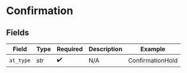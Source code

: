 # Confirmation


## Fields

| Field              | Type               | Required           | Description        | Example            |
| ------------------ | ------------------ | ------------------ | ------------------ | ------------------ |
| `at_type`          | *str*              | :heavy_check_mark: | N/A                | ConfirmationHold   |